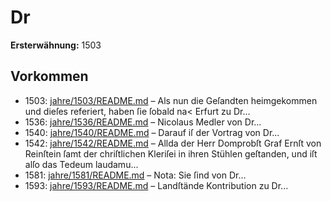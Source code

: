 # Dr

**Ersterwähnung:** 1503

## Vorkommen
- 1503: [jahre/1503/README.md](../jahre/1503/README.md) – Als
nun die Geſandten heimgekommen und dieſes referiert,
haben ſie ſobald na< Erfurt zu Dr...
- 1536: [jahre/1536/README.md](../jahre/1536/README.md) – Nicolaus
Medler von Dr...
- 1540: [jahre/1540/README.md](../jahre/1540/README.md) – Darauf iſ der Vortrag von Dr...
- 1542: [jahre/1542/README.md](../jahre/1542/README.md) – Allda der Herr Domprobſt Graf
Ernſt von Reinſtein ſamt der chriſtlichen Kleriſei in ihren
Stühlen geſtanden, und iſt alſo das Tedeum laudamu...
- 1581: [jahre/1581/README.md](../jahre/1581/README.md) – Nota: Sie ſind von Dr...
- 1593: [jahre/1593/README.md](../jahre/1593/README.md) – Landſtände Kontribution zu Dr...
